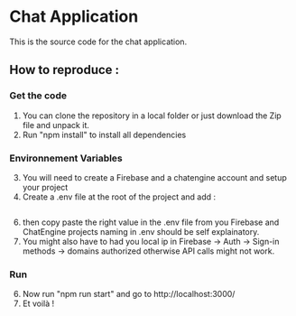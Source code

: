 # Chat Application

This is the source code for the chat application.

## How to reproduce :
### Get the code
1. You can clone the repository in a local folder or just download the Zip file and unpack it.
2. Run "npm install" to install all dependencies

### Environnement Variables
3. You will need to create a Firebase and a chatengine account and setup your project
4. Create a .env file at the root of the project and add :
```

```

6. then copy paste the right value in the .env file from you Firebase and ChatEngine projects naming in .env should be self explainatory.
7. You might also have to had you local ip in Firebase -> Auth -> Sign-in methods -> domains authorized otherwise API calls might not work.

### Run
6. Now run "npm run start" and go to http://localhost:3000/
7. Et voilà !
